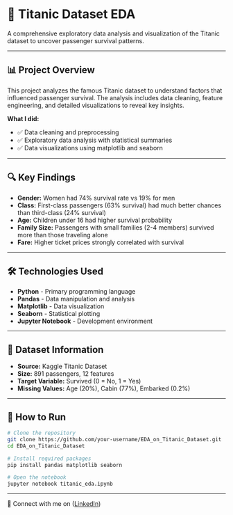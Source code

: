 # 🚢 Titanic Dataset EDA

A comprehensive exploratory data analysis and visualization of the Titanic dataset to uncover passenger survival patterns.

---

## 📊 Project Overview

This project analyzes the famous Titanic dataset to understand factors that influenced passenger survival. The analysis includes data cleaning, feature engineering, and detailed visualizations to reveal key insights.

**What I did:**
- ✅ Data cleaning and preprocessing
- ✅ Exploratory data analysis with statistical summaries
- ✅ Data visualizations using matplotlib and seaborn

---

## 🔍 Key Findings

- **Gender:** Women had 74% survival rate vs 19% for men
- **Class:** First-class passengers (63% survival) had much better chances than third-class (24% survival)
- **Age:** Children under 16 had higher survival probability
- **Family Size:** Passengers with small families (2-4 members) survived more than those traveling alone
- **Fare:** Higher ticket prices strongly correlated with survival

---

## 🛠️ Technologies Used

- **Python** - Primary programming language
- **Pandas** - Data manipulation and analysis
- **Matplotlib** - Data visualization
- **Seaborn** - Statistical plotting
- **Jupyter Notebook** - Development environment

---

## 📁 Dataset Information

- **Source:** Kaggle Titanic Dataset
- **Size:** 891 passengers, 12 features
- **Target Variable:** Survived (0 = No, 1 = Yes)
- **Missing Values:** Age (20%), Cabin (77%), Embarked (0.2%)

---

## 🚀 How to Run

```bash
# Clone the repository
git clone https://github.com/your-username/EDA_on_Titanic_Dataset.git
cd EDA_on_Titanic_Dataset
```
```bash
# Install required packages
pip install pandas matplotlib seaborn 
```
```bash
# Open the notebook
jupyter notebook titanic_eda.ipynb
```

---

📧 Connect with me on ([LinkedIn](https://www.linkedin.com/in/amna-sabahat-6b3713253/))
